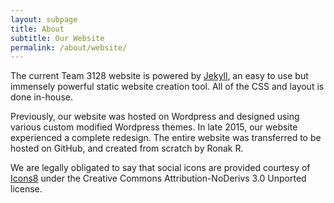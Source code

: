 ```yaml
---
layout: subpage
title: About
subtitle: Our Website
permalink: /about/website/
---
```


The current Team 3128 website is powered by [Jekyll](https://jekyllrb.com), an easy to use but immensely powerful static website creation tool. All of the CSS and layout is done in-house.

Previously, our website was hosted on Wordpress and designed using various custom modified Wordpress themes. In late 2015, our website experienced a complete redesign. The entire website was transferred to be hosted on GitHub, and created from scratch by Ronak R.

We are legally obligated to say that social icons are provided courtesy of [Icons8](http://icons8.com) under the Creative Commons Attribution-NoDerivs 3.0 Unported license.

<br><br><br><br><br><br><br><br><br><br><br><br>
